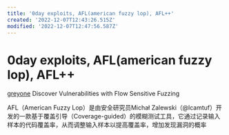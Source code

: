 ```yaml
---
title: '0day exploits, AFL(american fuzzy lop), AFL++'
created: '2022-12-07T12:43:26.515Z'
modified: '2022-12-07T12:47:56.587Z'
---
```


# 0day exploits, AFL(american fuzzy lop), AFL++

[greyone](https://blog.csdn.net/Eastmount/article/details/107825286) Discover Vulnerabilities with Flow Sensitive Fuzzing

AFL（American Fuzzy Lop）是由安全研究员Michał Zalewski（@lcamtuf）开发的一款基于覆盖引导（Coverage-guided）的模糊测试工具，它通过记录输入样本的代码覆盖率，从而调整输入样本以提高覆盖率，增加发现漏洞的概率
